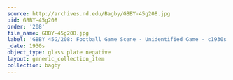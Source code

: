 ```yaml
---
source: http://archives.nd.edu/Bagby/GBBY-45g208.jpg
pid: GBBY-45g208
order: '208'
file_name: GBBY-45g208.jpg
label: 'GBBY 45G/208: Football Game Scene - Unidentified Game - c1930s'
_date: 1930s
object_type: glass plate negative
layout: generic_collection_item
collection: bagby
---
```

